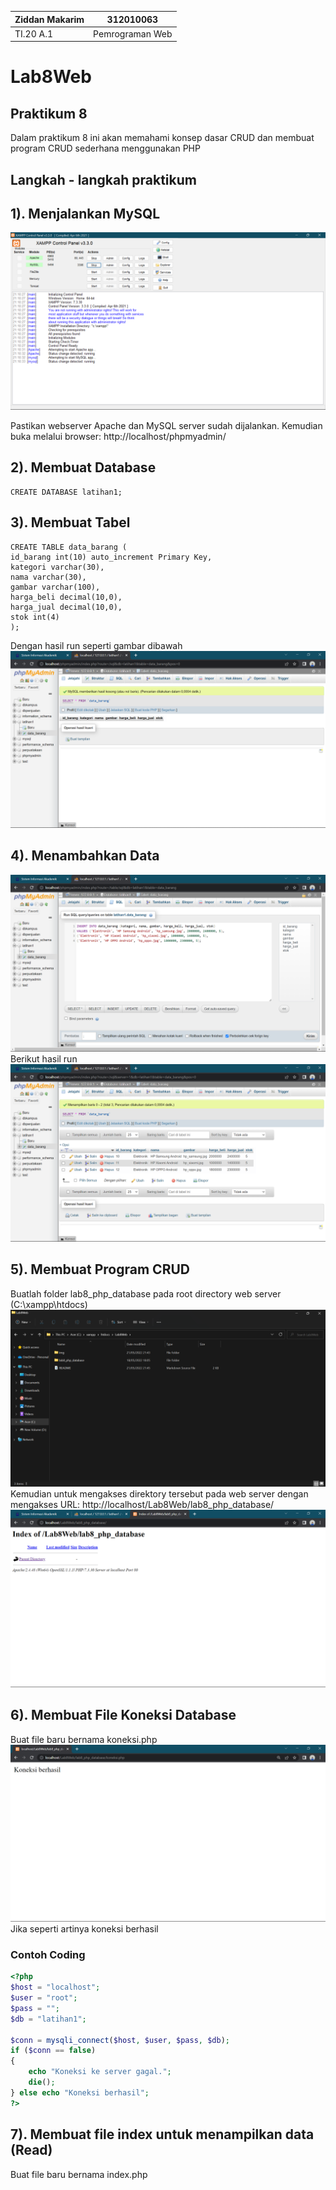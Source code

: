 | Ziddan Makarim |    312010063    |
|----------------|-----------------|
|   TI.20 A.1    | Pemrograman Web |

# Lab8Web
## Praktikum 8

Dalam praktikum 8 ini akan memahami konsep dasar CRUD dan membuat program CRUD sederhana menggunakan PHP

## Langkah - langkah praktikum

## 1). Menjalankan MySQL
![mysql](img/1.png)

Pastikan webserver Apache dan MySQL server sudah dijalankan. Kemudian buka
melalui browser: http://localhost/phpmyadmin/

## 2). Membuat Database

```mysql
CREATE DATABASE latihan1;
```

## 3). Membuat Tabel
```mysql
CREATE TABLE data_barang (
id_barang int(10) auto_increment Primary Key,
kategori varchar(30),
nama varchar(30),
gambar varchar(100),
harga_beli decimal(10,0),
harga_jual decimal(10,0),
stok int(4)
);
```
Dengan hasil run seperti gambar dibawah
![tabel](img/2.png)

## 4). Menambahkan Data
![data](img/3.png)
Berikut hasil run
![hasil](img/4.png)

## 5). Membuat Program CRUD
Buatlah folder lab8_php_database pada root directory web server (C:\xampp\htdocs)
![folder](img/5.png)
Kemudian untuk mengakses direktory tersebut pada web server dengan mengakses URL: http://localhost/Lab8Web/lab8_php_database/
![url](img/6.png)

## 6). Membuat File Koneksi Database
Buat file baru bernama koneksi.php
![koneksi](img/7.png)
Jika seperti artinya koneksi berhasil
### Contoh Coding
```php
<?php
$host = "localhost";
$user = "root";
$pass = "";
$db = "latihan1";

$conn = mysqli_connect($host, $user, $pass, $db);
if ($conn == false)
{
    echo "Koneksi ke server gagal.";
    die();
} else echo "Koneksi berhasil";
?>
```

## 7). Membuat file index untuk menampilkan data (Read)
Buat file baru bernama index.php
